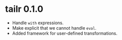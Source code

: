 # tailr 0.1.0

* Handle `with` expressions.
* Make explicit that we cannot handle `eval`.
* Added framework for user-defined transformations.

